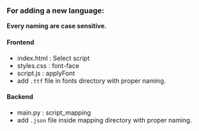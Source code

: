 ### For adding a new language:

**Every naming are case sensitive.**

#### Frontend
- index.html : Select script
- styles.css : font-face
- script.js : applyFont
- add `.ttf` file in fonts directory with proper naming.

#### Backend
- main.py : script_mapping
- add `.json` file inside mapping directory with proper naming.

